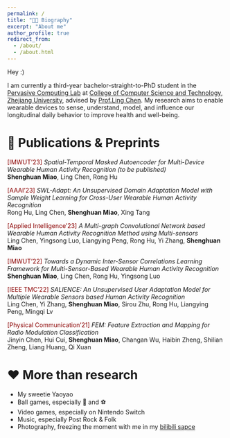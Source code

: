 ```yaml
---
permalink: /
title: "🧑‍💻 Biography"
excerpt: "About me"
author_profile: true
redirect_from: 
  - /about/
  - /about.html
---
```


Hey :)

I am currently a third-year bachelor-straight-to-PhD student in the [Pervasive Computing Lab](http://percom.zju.edu.cn/) at [College of Computer Science and Technology](http://www.cs.zju.edu.cn/), [Zhejiang University](https://www.zju.edu.cn/), advised by [Prof.Ling Chen](https://person.zju.edu.cn/lc). My research aims to enable wearable devices to sense, understand, model, and influence our longitudinal daily behavior to improve health and well-being.

📖 Publications & Preprints
======

<span style="color: darkred;">[IMWUT’23]</span> *Spatial-Temporal Masked Autoencoder for Multi-Device Wearable Human Activity Recognition (to be published)*  
**Shenghuan Miao**, Ling Chen, Rong Hu

<span style="color: darkred;">[AAAI’23]</span> *SWL-Adapt: An Unsupervised Domain Adaptation Model with Sample Weight Learning for Cross-User Wearable Human Activity Recognition*  
Rong Hu, Ling Chen, **Shenghuan Miao**, Xing Tang

<span style="color: darkred;">[Applied Intelligence’23]</span> *A Multi-graph Convolutional Network based Wearable Human Activity Recognition Method using Multi-sensors*  
Ling Chen, Yingsong Luo, Liangying Peng, Rong Hu, Yi Zhang, **Shenghuan Miao**

<span style="color: darkred;">[IMWUT’22]</span> *Towards a Dynamic Inter-Sensor Correlations Learning Framework for Multi-Sensor-Based Wearable Human Activity Recognition*  
**Shenghuan Miao**, Ling Chen, Rong Hu, Yingsong Luo

<span style="color: darkred;">[IEEE TMC’22]</span> *SALIENCE: An Unsupervised User Adaptation Model for Multiple Wearable Sensors based Human Activity Recognition*  
Ling Chen, Yi Zhang, **Shenghuan Miao**, Sirou Zhu, Rong Hu, Liangying Peng, Mingqi Lv

<span style="color: darkred;">[Physical Communication’21]</span> *FEM: Feature Extraction and Mapping for Radio Modulation Classification*  
Jinyin Chen, Hui Cui, **Shenghuan Miao**, Changan Wu, Haibin Zheng, Shilian Zheng, Liang Huang, Qi Xuan


❤️ More than research
======

* My sweetie Yaoyao
* Ball games, especially 🏀 and ⚽️
* Video games, especially on Nintendo Switch
* Music, especially Post Rock & Folk
* Photography, freezing the moment with me in my [bilibili sapce](https://space.bilibili.com/294476744/video)
